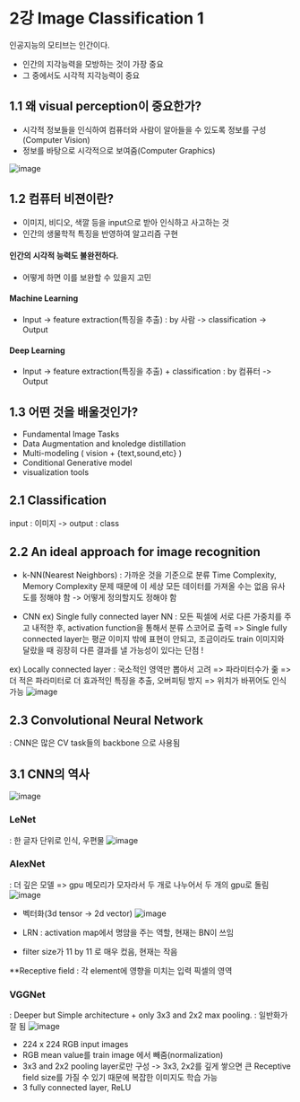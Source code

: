 # 2강 Image Classification 1  
인공지능의 모티브는 인간이다.   
- 인간의 지각능력을 모방하는 것이 가장 중요   
- 그 중에서도 시각적 지각능력이 중요  

## 1.1 왜 visual perception이 중요한가?
- 시각적 정보들을 인식하여 컴퓨터와 사람이 알아들을 수 있도록 정보를 구성(Computer Vision)
- 정보를 바탕으로 시각적으로 보여줌(Computer Graphics)

![image](https://user-images.githubusercontent.com/51853700/132166241-8410753e-75e1-437c-a6a0-4576155953d5.png)


## 1.2 컴퓨터 비젼이란?
- 이미지, 비디오, 색깔 등을 input으로 받아 인식하고 사고하는 것
- 인간의 생물학적 특징을 반영하여 알고리즘 구현

#### 인간의 시각적 능력도 불완전하다.
- 어떻게 하면 이를 보완할 수 있을지 고민 


#### Machine Learning
- Input -> feature extraction(특징을 추출) : by 사람 -> classification -> Output

#### Deep Learning
- Input -> feature extraction(특징을 추출) + classification : by 컴퓨터  -> Output




## 1.3 어떤 것을 배울것인가?
-  Fundamental Image Tasks
-  Data Augmentation and knoledge distillation
-  Multi-modeling ( vision + {text,sound,etc} )
-  Conditional Generative model
-  visualization tools


## 2.1 Classification
input : 이미지 -> output : class

## 2.2 An ideal approach for image recognition
- k-NN(Nearest Neighbors) : 가까운 것을 기준으로 분류 
Time Complexity, Memory Complexity 문제 때문에 이 세상 모든 데이터를 가져올 수는 없음
유사도를 정해야 함 -> 어떻게 정의할지도 정해야 함
 
- CNN
ex) Single fully connected layer NN
: 모든 픽셀에 서로 다른 가중치를 주고 내적한 후, activation function을 통해서 분류 스코어로 출력
=> Single fully connected layer는 평균 이미지 밖에 표현이 안되고, 조금이라도 train 이미지와 달랐을 때 굉장히 다른 결과를 낼 가능성이 있다는 단점 !

ex) Locally connected layer
: 국소적인 영역만 뽑아서 고려
=> 파라미터수가 줆
=> 더 적은 파라미터로 더 효과적인 특징을 추출, 오버피팅 방지
=> 위치가 바뀌어도 인식 가능
![image](https://user-images.githubusercontent.com/51853700/132168531-cf5d8dba-ecc3-4a21-ac4f-86b9062f1e69.png)


## 2.3 Convolutional Neural Network
: CNN은 많은 CV task들의 backbone 으로 사용됨 


## 3.1 CNN의 역사
![image](https://user-images.githubusercontent.com/51853700/132171185-444c3443-9912-4d20-ad57-b0ebf10debb1.png)

### LeNet
: 한 글자 단위로 인식, 우편물
![image](https://user-images.githubusercontent.com/51853700/132171140-dd153d90-d2c4-4450-a9b2-6bc127435435.png)

### AlexNet
: 더 깊은 모델 => gpu 메모리가 모자라서 두 개로 나누어서 두 개의 gpu로 돌림
![image](https://user-images.githubusercontent.com/51853700/132171522-c6dfd34d-46bf-4f63-a698-867f468229a2.png)


- 벡터화(3d tensor -> 2d vector)
![image](https://user-images.githubusercontent.com/51853700/132171742-bc832c34-a9c5-4aad-ae0c-0dc794305c53.png)

- LRN : activation map에서 명암을 주는 역할, 현재는 BN이 쓰임
- filter size가 11 by 11 로 매우 컸음, 현재는 작음

**Receptive field
: 각 element에 영향을 미치는 입력 픽셀의 영역


### VGGNet
: Deeper but Simple architecture + only 3x3 and 2x2 max pooling. 
: 일반화가 잘 됨
![image](https://user-images.githubusercontent.com/51853700/132172590-6258835d-0d2c-42c6-b4b3-6d175a6182ad.png)

- 224 x 224 RGB input images 
- RGB mean value를 train image 에서 빼줌(normalization)
- 3x3 and 2x2 pooling layer로만 구성 -> 3x3, 2x2를 깊게 쌓으면 큰 Receptive field size를 가질 수 있기 때문에 복잡한 이미지도 학습 가능
- 3 fully connected layer, ReLU

